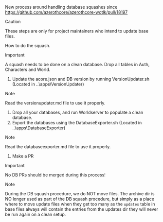New process around handling database squashes since https://github.com/azerothcore/azerothcore-wotlk/pull/18197

> [!CAUTION]
> These steps are only for project maintainers who intend to update base files.

How to do the squash.

> [!IMPORTANT]
> A squash needs to be done on a clean database. Drop all tables in Auth, Characters and World.

1. Update the acore.json and DB version by running VersionUpdater.sh (Located in ..\apps\VersionUpdater\)

> [!NOTE]
> Read the versionupdater.md file to use it properly.

1. Drop all your databases, and run Worldserver to populate a clean database.
1. Export the databases using the DatabaseExporter.sh (Located in ..\apps\DatabaseExporter\)

> [!NOTE]
> Read the databaseexporter.md file to use it properly.

1. Make a PR

> [!IMPORTANT]
> No DB PRs should be merged during this process!

> [!NOTE]
> During the DB squash procedure, we do NOT move files.
> The archive dir is NO longer used as part of the DB squash procedure, 
> but simply as a place where to move update files when they get too many
> as the `updates` table in base files always will contain the entries from the updates dir they will never be run again on a clean setup.
